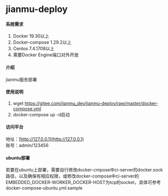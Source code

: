 # jianmu-deploy

#### 系统需求

1. Docker 19.30以上
2. Docker-compose 1.29.2以上
3. Centos 7.4.1708以上
4. 需要Docker Engine端口对外开放

#### 介绍
jianmu服务部署

#### 使用说明

1.  wget https://gitee.com/jianmu_dev/jianmu-deploy/raw/master/docker-compose.yml
2.  docker-compose up -d启动

#### 访问平台
地址：[http://127.0.0.1](http://127.0.0.1)    
账号：admin/123456

#### ubuntu部署
若要在ubuntu上部署，需要自行修改docker-cmpose中ci-server的docker.sock路径，以及确保有相应权限，或修改docker-compose中ci-server的EMBEDDED_DOCKER-WORKER_DOCKER-HOST为tcp的socket，具体可参考docker-compose-ubuntu.yml.sample